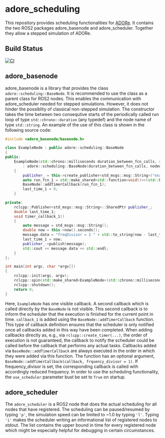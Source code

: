 <!--
********************************al objects std::cout and std::wcout control output to a stream buffer of implementation-defined type (derived from std::streambuf), associated with the standard C output stream stdout. ************************************************
* Copyright (C) 2017-2023 German Aerospace Center (DLR). 
* Eclipse ADORe, Automated Driving Open Research https://eclipse.org/adore
*
* This program and the accompanying materials are made available under the 
* terms of the Eclipse Public License 2.0 which is available at
* http://www.eclipse.org/legal/epl-2.0.
*
* SPDX-License-Identifier: EPL-2.0 
*
* Contributors: 
*   Matthias Nichting - initial API and implementation
********************************************************************************
-->

# adore_scheduling
This repository provides scheduling functionalities for [ADORe](https://github.com/eclipse/adore). It contains the two ROS2 packages adore_basenode and adore_scheduler. Together they allow a stepped simulation of ADORe.

## Build Status
[![CI](https://github.com/DLR-TS/adore_scheduling/actions/workflows/ci.yaml/badge.svg)](https://github.com/DLR-TS/adore_scheduling/actions/workflows/ci.yaml)
<!--
## Getting Started
You must have make and docker installed.

1. git clone with submodules:
```bash
git clone git clone --recursive -j8 git@github.com:DLR-TS/adore_scheduling.git
```
2. build
```bash
make build
```
-->

## adore_basenode
adore_basenode is a library that provides the class `adore::scheduling::BaseNode`. It is recommended to use the class as a parent class for ROS2 nodes. This enables the communication with adore_scheduler needed for stepped simulations. However, it does not hinder the possiblity of classical non-stepped simulation. The constructor takes the time between two consequtive starts of the periodically called run loop  of type `std::chrono::duration` (any typedef) and the node name of type `std::string`. An example of the use of this class is shown in the following source code:


```c++
#include <adore_basenode/basenode.h>

class ExampleNode : public adore::scheduling::BaseNode
{
public:
    ExampleNode(std::chrono::milliseconds duration_between_fcn_calls, std::string nodename)
        : adore::scheduling::BaseNode(duration_between_fcn_calls, nodename)
    {
        publisher_ = this->create_publisher<std_msgs::msg::String>("example_topic", 10);
        auto run_fcn_1 = std::make_shared<std::function<void()>>(std::bind(&ExampleNode::timer_callback_1, this));
        BaseNode::addTimerCallback(run_fcn_1);
        last_time_1 = 0;
    }

private:
    rclcpp::Publisher<std_msgs::msg::String>::SharedPtr publisher_;
    double last_time_1;
    void timer_callback_1()
    {
        auto message = std_msgs::msg::String();
        double now = this->now().seconds();
        message.data = "freqDivisor = 1 " + std::to_string(now - last_time_1);
        last_time_1 = now;
        publisher_->publish(message);
        std::cout << message.data << std::endl;
    }
};

int main(int argc, char *argv[])
{
    rclcpp::init(argc, argv);
    rclcpp::spin(std::make_shared<ExampleNode>(std::chrono::milliseconds(100), "examplenode"));
    rclcpp::shutdown();
    return 0;
}
```

Here, `ExampleNode` has one visible callback. A second callback which is called directly by the `BaseNode` is not visible. This second callback is to inform the scheduler that the execution is finished for the current point in time. `callback_1` is added using the `BaseNode::addTimerCallback` function. This type of callback definition ensures that the scheduler is only notified once all callbacks added in this way have been completed. When adding callbacks directly as, e.g., via `rclcpp::create_timer(...)`, the order of execution is not guaranteed, the callback to notify the scheduler could be called before the callback that performs any actual tasks. Callbacks added via `BaseNode::addTimerCallback` are always executed in the order in which they were added via this function. The function has an optional argument, `BaseNode::addTimerCallback(callback, frquency_divisor = 1)`. If frequency_divisor is set, the corresponding callback is called with accordingly reduced frequency. In order to use the scheduling functionality, the `use_scheduler` parameter bust be set to `True` on startup. 

## adore_scheduler
The `adore_scheduler` is a ROS2 node that does the actual scheduling for all nodes that have registered. The scheduling can be paused/resumed by typing `'p'`, the simulation speed can be limited to ~1.0 by typing `'l'`. Typing `'i'` makes the scheduler writing an informational list of registered nodes to stdout. The list contains the upper bound in time for every registered node which might be especially helpful for debugging in certain circumstances.
